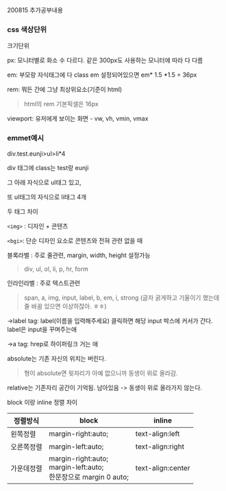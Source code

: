 200815 추가공부내용



### css 색상단위

크기단위

px: 모니터별로 화소 수 다르다. 같은 300px도 사용하는 모니터에 따라 다 다름

em: 부모랑 자식태그에 다 class em 설정되어있으면 em* 1.5 *1.5 = 36px

rem: 뭐든 간에 그냥 최상위요소(기준이 html)

> html의 rem 기본픽셀은 16px

viewport: 유저에게 보이는 화면 - vw, vh, vmin, vmax



### emmet예시

div.test.eunji>ul>li*4

div 태그에 class는 test랑 eunji

그 아래 자식으로 ul태그 있고,

또 ul태그의 자식으로 li태그 4개



두 태그 차이

`<img>` : 디자인 + 콘텐츠

`<bgi>`: 단순 디자인 요소로 콘텐츠와 전혀 관련 없을 때

 

블록라벨 : 주로 줄관련, margin, width, height 설정가능

> div, ul, ol, li, p, hr, form

인라인라벨 : 주로 텍스트관련

> span, a, img, input, label, b, em, i, strong (글자 굵게하고 기울이기 했는데 줄 바꿈 있으면 이상하잖아. ㅎㅎ)

->label tag: label(이름을 입력해주세요) 클릭하면 해당 input 박스에 커서가 간다. label은 input을 꾸며주는애

->a tag: hrep로 하이퍼링크 거는 애



absolute는 기존 자신의 위치는 버린다.

>  형이 absolute면 윗자리가 아예 없으니까 동생이 위로 올라감.

relative는 기존자리 공간이 기억됨. 남아있음 -> 동생이 위로 올라가지 않는다. 





block 이랑 inline 정렬 차이



| 정렬방식   | block                                                        | inline            |
| ---------- | ------------------------------------------------------------ | ----------------- |
| 왼쪽정렬   | margin-right:auto;                                           | text-align:left   |
| 오른쪽정렬 | margin-left:auto;                                            | text-align:right  |
| 가운데정렬 | margin-right:auto;<br />margin-left:auto;<br/> 한문장으로 margin 0 auto; | text-align:center |









